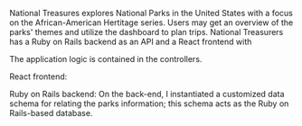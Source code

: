 National Treasures explores National Parks in the United States with a focus on the African-American Hertitage series. Users may get an overview of the parks' themes and utilize the dashboard to plan trips. National Treasurers has a Ruby on Rails backend as an API and a React frontend with 

The application logic is contained in the controllers.

React frontend:

Ruby on Rails backend:
On the back-end, I instantiated a customized data schema for relating the parks information; this schema acts as the Ruby on Rails-based database.